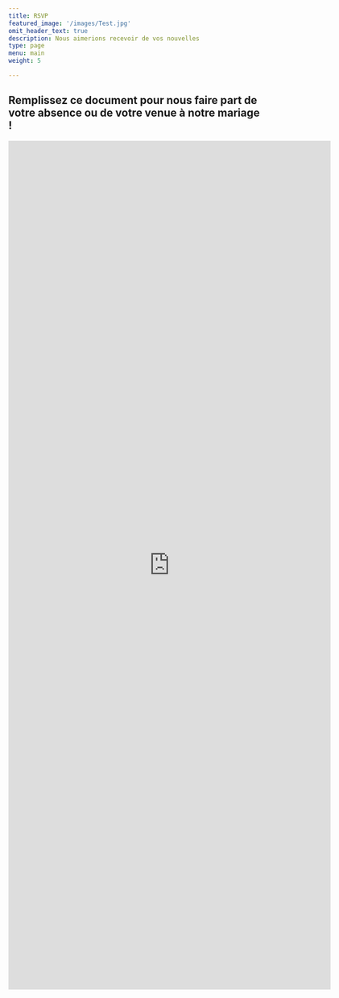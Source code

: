 ```yaml
---
title: RSVP
featured_image: '/images/Test.jpg'
omit_header_text: true
description: Nous aimerions recevoir de vos nouvelles
type: page
menu: main
weight: 5

---
```

## Remplissez ce document pour nous faire part de votre absence ou de votre venue à notre mariage !

<iframe src="https://docs.google.com/forms/d/e/1FAIpQLSdk5kfjUtRSScTHuqPoVleigT-1RrxUqSWM0W8fusPlbp8D4Q/viewform?embedded=true" width="640" height="1686" frameborder="0" marginheight="0" marginwidth="0">Wird geladen…</iframe>